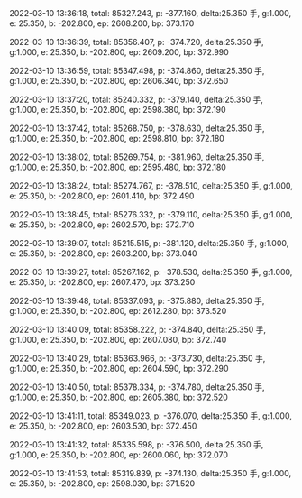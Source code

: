 2022-03-10 13:36:18, total: 85327.243, p: -377.160, delta:25.350 手, g:1.000, e: 25.350, b: -202.800, ep: 2608.200, bp: 373.170

2022-03-10 13:36:39, total: 85356.407, p: -374.720, delta:25.350 手, g:1.000, e: 25.350, b: -202.800, ep: 2609.200, bp: 372.990

2022-03-10 13:36:59, total: 85347.498, p: -374.860, delta:25.350 手, g:1.000, e: 25.350, b: -202.800, ep: 2606.340, bp: 372.650

2022-03-10 13:37:20, total: 85240.332, p: -379.140, delta:25.350 手, g:1.000, e: 25.350, b: -202.800, ep: 2598.380, bp: 372.190

2022-03-10 13:37:42, total: 85268.750, p: -378.630, delta:25.350 手, g:1.000, e: 25.350, b: -202.800, ep: 2598.810, bp: 372.180

2022-03-10 13:38:02, total: 85269.754, p: -381.960, delta:25.350 手, g:1.000, e: 25.350, b: -202.800, ep: 2595.480, bp: 372.180

2022-03-10 13:38:24, total: 85274.767, p: -378.510, delta:25.350 手, g:1.000, e: 25.350, b: -202.800, ep: 2601.410, bp: 372.490

2022-03-10 13:38:45, total: 85276.332, p: -379.110, delta:25.350 手, g:1.000, e: 25.350, b: -202.800, ep: 2602.570, bp: 372.710

2022-03-10 13:39:07, total: 85215.515, p: -381.120, delta:25.350 手, g:1.000, e: 25.350, b: -202.800, ep: 2603.200, bp: 373.040

2022-03-10 13:39:27, total: 85267.162, p: -378.530, delta:25.350 手, g:1.000, e: 25.350, b: -202.800, ep: 2607.470, bp: 373.250

2022-03-10 13:39:48, total: 85337.093, p: -375.880, delta:25.350 手, g:1.000, e: 25.350, b: -202.800, ep: 2612.280, bp: 373.520

2022-03-10 13:40:09, total: 85358.222, p: -374.840, delta:25.350 手, g:1.000, e: 25.350, b: -202.800, ep: 2607.080, bp: 372.740

2022-03-10 13:40:29, total: 85363.966, p: -373.730, delta:25.350 手, g:1.000, e: 25.350, b: -202.800, ep: 2604.590, bp: 372.290

2022-03-10 13:40:50, total: 85378.334, p: -374.780, delta:25.350 手, g:1.000, e: 25.350, b: -202.800, ep: 2605.380, bp: 372.520

2022-03-10 13:41:11, total: 85349.023, p: -376.070, delta:25.350 手, g:1.000, e: 25.350, b: -202.800, ep: 2603.530, bp: 372.450

2022-03-10 13:41:32, total: 85335.598, p: -376.500, delta:25.350 手, g:1.000, e: 25.350, b: -202.800, ep: 2600.060, bp: 372.070

2022-03-10 13:41:53, total: 85319.839, p: -374.130, delta:25.350 手, g:1.000, e: 25.350, b: -202.800, ep: 2598.030, bp: 371.520